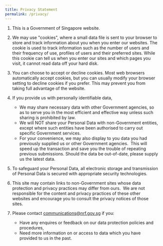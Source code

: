 ```yaml
---
title: Privacy Statement
permalink: /privacy/
---
```

1.  This is a Government of Singapore website.

2.  We may use "cookies", where a small data file is sent to your browser to store and track information about you when you enter our websites. The cookie is used to track information such as the number of users and their frequency of use, profiles of users and their preferred sites. While this cookie can tell us when you enter our sites and which pages you visit, it cannot read data off your hard disk.

3.  You can choose to accept or decline cookies. Most web browsers automatically accept cookies, but you can usually modify your browser setting to decline cookies if you prefer. This may prevent you from taking full advantage of the website. 

4.  If you provide us with personally identifiable data,

    *   We may share necessary data with other Government agencies, so as to serve you in the most efficient and effective way unless such sharing is prohibited by law.
    *   We will NOT share your Personal Data with non-Government entities, except where such entities have been authorised to carry out specific Government services.
    *   For your convenience, we may also display to you data you had previously supplied us or other Government agencies.  This will speed up the transaction and save you the trouble of repeating previous submissions. Should the data be out-of-date, please supply us the latest data.

5.  To safeguard your Personal Data, all electronic storage and transmission of Personal Data is secured with appropriate security technologies.

6.  This site may contain links to non-Government sites whose data protection and privacy practices may differ from ours.  We are not responsible for the content and privacy practices of these other websites and encourage you to consult the privacy notices of those sites.

7.  Please contact [communications@nrf.gov.sg](mailto:communications@nrf.gov.sg) if you:

    *   Have any enquires or feedback on our data protection policies and procedures,
    *   Need more information on or access to data which you have provided to us in the past.